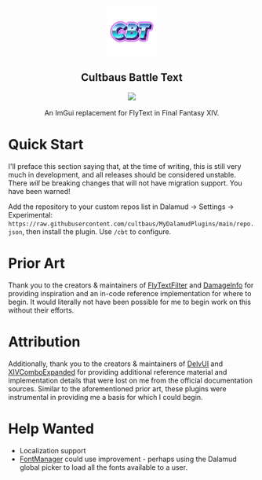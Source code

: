 <div align="center">

<img height="100px" src="./res/icon.png" />

## Cultbaus Battle Text

<img height="400px" src="./res/record.gif" />

An ImGui replacement for FlyText in Final Fantasy XIV.

</div>

# Quick Start

I'll preface this section saying that, at the time of writing, this is still very much in development, and all releases should be considered unstable. There *will* be breaking changes that will not have migration support. You have been warned!

Add the repository to your custom repos list in Dalamud -> Settings -> Experimental: `https://raw.githubusercontent.com/cultbaus/MyDalamudPlugins/main/repo.json`, then install the plugin. Use `/cbt` to configure.

# Prior Art

Thank you to the creators & maintainers of [FlyTextFilter][1] and [DamageInfo][2] for providing inspiration and an in-code reference implementation for where to begin. It would literally not have been possible for me to begin work on this without their efforts.

# Attribution

Additionally, thank you to the creators & maintainers of [DelvUI][4] and [XIVComboExpanded][3] for providing additional reference material and implementation details that were lost on me from the official documentation sources. Similar to the aforementioned prior art, these plugins were instrumental in providing me a basis for which I could begin.

# Help Wanted
* Localization support
* [FontManager](./CBT/Helpers/FontManager.cs) could use improvement - perhaps using the Dalamud global picker to load all the fonts available to a user.

[1]: https://github.com/Aireil/FlyTextFilter
[2]: https://github.com/lmcintyre/DamageInfoPlugin
[3]: https://github.com/MKhayle/XIVComboExpanded
[4]: https://github.com/DelvUI/DelvUI